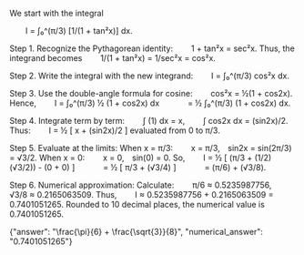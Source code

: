 We start with the integral

  I = ∫₀^(π/3) [1/(1 + tan²x)] dx.

Step 1. Recognize the Pythagorean identity:
  1 + tan²x = sec²x.
Thus, the integrand becomes
  1/(1 + tan²x) = 1/sec²x = cos²x.

Step 2. Write the integral with the new integrand:
  I = ∫₀^(π/3) cos²x dx.

Step 3. Use the double-angle formula for cosine:
  cos²x = ½(1 + cos2x).
Hence,
  I = ∫₀^(π/3) ½ (1 + cos2x) dx
    = ½ ∫₀^(π/3) (1 + cos2x) dx.

Step 4. Integrate term by term:
  ∫ (1) dx = x,
  ∫ cos2x dx = (sin2x)/2.
Thus:
  I = ½ [ x + (sin2x)/2 ] evaluated from 0 to π/3.

Step 5. Evaluate at the limits:
When x = π/3:
  x = π/3, sin2x = sin(2π/3) = √3/2.
When x = 0:
  x = 0, sin(0) = 0.
So,
  I = ½ [ (π/3 + (1/2)(√3/2)) - (0 + 0) ]
    = ½ [ π/3 + (√3/4) ]
    = (π/6) + (√3/8).

Step 6. Numerical approximation:
Calculate:
  π/6 ≈ 0.5235987756,
  √3/8 ≈ 0.2165063509.
Thus,
  I ≈ 0.5235987756 + 0.2165063509 = 0.7401051265.
Rounded to 10 decimal places, the numerical value is 0.7401051265.

{"answer": "\\frac{\\pi}{6} + \\frac{\\sqrt{3}}{8}", "numerical_answer": "0.7401051265"}